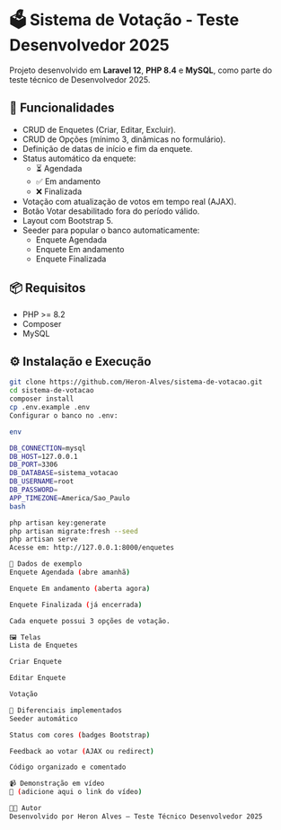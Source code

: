 # 🗳️ Sistema de Votação - Teste Desenvolvedor 2025

Projeto desenvolvido em **Laravel 12**, **PHP 8.4** e **MySQL**, como parte do teste técnico de Desenvolvedor 2025.

## 🚀 Funcionalidades

- CRUD de Enquetes (Criar, Editar, Excluir).
- CRUD de Opções (mínimo 3, dinâmicas no formulário).
- Definição de datas de início e fim da enquete.
- Status automático da enquete:
  - ⏳ Agendada
  - ✅ Em andamento
  - ❌ Finalizada
- Votação com atualização de votos em tempo real (AJAX).
- Botão Votar desabilitado fora do período válido.
- Layout com Bootstrap 5.
- Seeder para popular o banco automaticamente:
  - Enquete Agendada
  - Enquete Em andamento
  - Enquete Finalizada

## 📦 Requisitos

- PHP >= 8.2  
- Composer  
- MySQL  

## ⚙️ Instalação e Execução

```bash
git clone https://github.com/Heron-Alves/sistema-de-votacao.git
cd sistema-de-votacao
composer install
cp .env.example .env
Configurar o banco no .env:

env

DB_CONNECTION=mysql
DB_HOST=127.0.0.1
DB_PORT=3306
DB_DATABASE=sistema_votacao
DB_USERNAME=root
DB_PASSWORD=
APP_TIMEZONE=America/Sao_Paulo
bash

php artisan key:generate
php artisan migrate:fresh --seed
php artisan serve
Acesse em: http://127.0.0.1:8000/enquetes

🧪 Dados de exemplo
Enquete Agendada (abre amanhã)

Enquete Em andamento (aberta agora)

Enquete Finalizada (já encerrada)

Cada enquete possui 3 opções de votação.

🖼️ Telas
Lista de Enquetes

Criar Enquete

Editar Enquete

Votação

🎯 Diferenciais implementados
Seeder automático

Status com cores (badges Bootstrap)

Feedback ao votar (AJAX ou redirect)

Código organizado e comentado

📹 Demonstração em vídeo
🔗 (adicione aqui o link do vídeo)

👨‍💻 Autor
Desenvolvido por Heron Alves – Teste Técnico Desenvolvedor 2025
